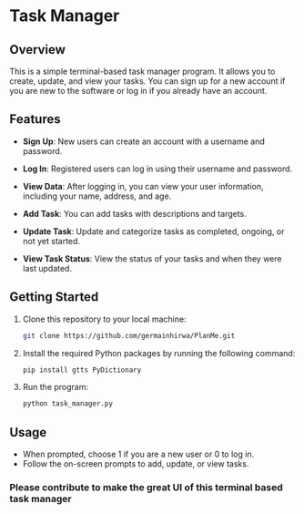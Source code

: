 # Task Manager

## Overview
This is a simple terminal-based task manager program. It allows you to create, update, and view your tasks. You can sign up for a new account if you are new to the software or log in if you already have an account.

## Features
- **Sign Up**: New users can create an account with a username and password.

- **Log In**: Registered users can log in using their username and password.

- **View Data**: After logging in, you can view your user information, including your name, address, and age.

- **Add Task**: You can add tasks with descriptions and targets.

- **Update Task**: Update and categorize tasks as completed, ongoing, or not yet started.

- **View Task Status**: View the status of your tasks and when they were last updated.

## Getting Started
1. Clone this repository to your local machine:
   ```bash
   git clone https://github.com/germainhirwa/PlanMe.git

1. Install the required Python packages by running the following command:
  
   ```bash
   pip install gtts PyDictionary

3. Run the program:

   ```bash
   python task_manager.py

## Usage
- When prompted, choose 1 if you are a new user or 0 to log in.
- Follow the on-screen prompts to add, update, or view tasks.

### Please contribute to make the great UI of this terminal based task manager